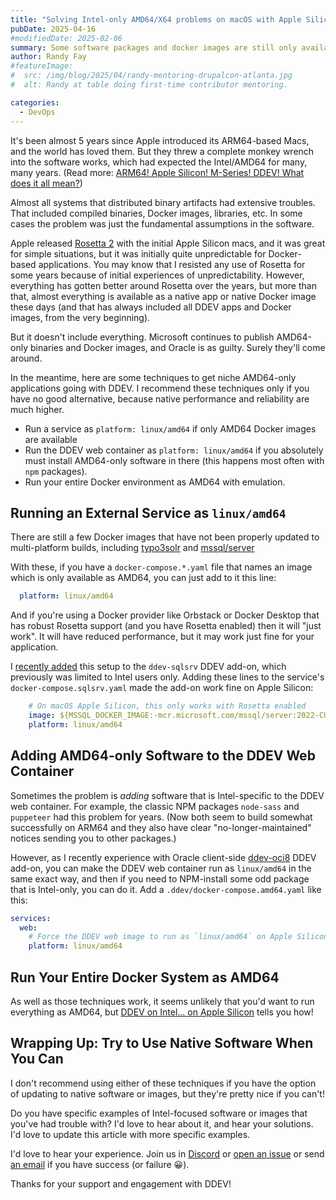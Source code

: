 ```yaml
---
title: "Solving Intel-only AMD64/X64 problems on macOS with Apple Silicon"
pubDate: 2025-04-16
#modifiedDate: 2025-02-06
summary: Some software packages and docker images are still only available in Intel versions, but emulating AMD64 is working pretty well these days on macOS with Rosetta 2.
author: Randy Fay
#featureImage:
#  src: /img/blog/2025/04/randy-mentoring-drupalcon-atlanta.jpg
#  alt: Randy at table doing first-time contributor mentoring.

categories:
  - DevOps
---
```


It's been almost 5 years since Apple introduced its ARM64-based Macs, and the world has loved them. But they threw a complete monkey wrench into the software works, which had expected the Intel/AMD64 for many, many years. (Read more: [ARM64! Apple Silicon! M-Series! DDEV! What does it all mean?](arm64-apple-silicon-m1-ddev-local-what-does-it-all-mean.md))

Almost all systems that distributed binary artifacts had extensive troubles. That included compiled binaries, Docker images, libraries, etc. In some cases the problem was just the fundamental assumptions in the software. 

Apple released [Rosetta 2](https://support.apple.com/en-us/102527) with the initial Apple Silicon macs, and it was great for simple situations, but it was initially quite unpredictable for Docker-based applications. You may know that I resisted any use of Rosetta for some years because of initial experiences of unpredictability. However, everything has gotten better around Rosetta over the years, but more than that, almost everything is available as a native app or native Docker image these days (and that has always included all DDEV apps and Docker images, from the very beginning). 

But it doesn't include everything. Microsoft continues to publish AMD64-only binaries and Docker images, and Oracle is as guilty. Surely they'll come around.

In the meantime, here are some techniques to get niche AMD64-only applications going with DDEV. I recommend these techniques only if you have no good alternative, because native performance and reliability are much higher.

- Run a service as `platform: linux/amd64` if only AMD64 Docker images are available
- Run the DDEV web container as `platform: linux/amd64` if you absolutely must install AMD64-only software in there (this happens most often with `npm` packages).
- Run your entire Docker environment as AMD64 with emulation.

## Running an External Service as `linux/amd64`

There are still a few Docker images that have not been properly updated to multi-platform builds, including [typo3solr](https://hub.docker.com/r/typo3solr/ext-solr) and [mssql/server](mcr.microsoft.com/mssql/server)

With these, if you have a `docker-compose.*.yaml` file that names an image which is only available as AMD64, you can just add to it this line:

```yaml
  platform: linux/amd64
```

And if you're using a Docker provider like Orbstack or Docker Desktop that has robust Rosetta support (and you have Rosetta enabled) then it will "just work". It will have reduced performance, but it may work just fine for your application.

I [recently added](https://github.com/ddev/ddev-sqlsrv/blob/main/docker-compose.sqlsrv.yaml#L2-L7) this setup to the `ddev-sqlsrv` DDEV add-on, which previously was limited to Intel users only. Adding these lines to the service's `docker-compose.sqlsrv.yaml` made the add-on work fine on Apple Silicon:

```yaml
    # On macOS Apple Silicon, this only works with Rosetta enabled
    image: ${MSSQL_DOCKER_IMAGE:-mcr.microsoft.com/mssql/server:2022-CU18-ubuntu-22.04}
    platform: linux/amd64
```

## Adding AMD64-only Software to the DDEV Web Container

Sometimes the problem is *adding* software that is Intel-specific to the DDEV web container. For example, the classic NPM packages `node-sass` and `puppeteer` had this problem for years. (Now both seem to build somewhat successfully on ARM64 and they also have clear "no-longer-maintained" notices sending you to other packages.)

However, as I recently experience with Oracle client-side [ddev-oci8](https://github.com/takielias/ddev-oci8) DDEV add-on, you can make the DDEV web container run as `linux/amd64` in the same exact way, and then if you need to NPM-install some odd package that is Intel-only, you can do it. Add a `.ddev/docker-compose.amd64.yaml` like this:

```yaml
services:
  web:
    # Force the DDEV web image to run as `linux/amd64` on Apple Silicon with Rosetta
    platform: linux/amd64
```

## Run Your Entire Docker System as AMD64

As well as those techniques work, it seems unlikely that you'd want to run everything as AMD64, but [DDEV on Intel... on Apple Silicon](amd64-on-apple-silicon-ddev.md) tells you how!

## Wrapping Up: Try to Use Native Software When You Can

I don't recommend using either of these techniques if you have the option of updating to native software or images, but they're pretty nice if you can't!

Do you have specific examples of Intel-focused software or images that you've had trouble with? I'd love to hear about it, and hear your solutions. I'd love to update this article with more specific examples.

I'd love to hear your experience. Join us in [Discord](/s/discord) or [open an issue](https://github.com/ddev/ddev/issues) or send [an email](/contact) if you have success (or failure 😀).

Thanks for your support and engagement with DDEV!
